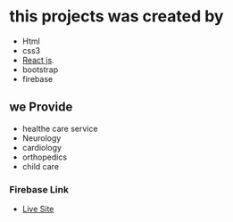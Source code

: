 # this projects was created by

- Html
- css3
- [React js](https://github.com/facebook/create-react-app).
- bootstrap
- firebase

## we Provide

- healthe care service
- Neurology
- cardiology
- orthopedics
- child care

### Firebase Link
- [Live Site](https://health-care-website-cd51d.firebaseapp.com/)
